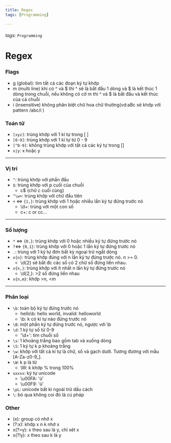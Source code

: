 ```yaml
---
title: Regex
tags: [Programming]

---
```


###### tags: `Programming`
# Regex
### Flags
- g (global): tìm tất cả các đoạn ký tự khớp
- m (multi line) khi có ^ và $ thì ^ sẽ là bắt đầu 1 dòng và $ là kết thúc 1 dòng trong chuỗi, nếu không có cờ m thì ^ và $ là bắt đầu và kết thúc của cả chuỗi
- i (insensitive) không phân biệt chữ hoa chữ thường(vd:aBc sẽ khớp với pattern /abc/i )


### Toán tử
- `[xyz]`: trùng khớp với 1 kí tự trong [ ]
- `[0-9]`: trùng khớp với 1 kí tự từ 0 - 9
- `[^0-9]`: không trùng khớp với tất cả các ký tự trong []
- `x|y`: x hoặc y
----------------------
### Vị trí 
- `^`: trùng khớp với phần đấu 
- `$`: trùng khớp với p cuối của chuỗi
    - c$ (chữ c cuối cùng)
- `^\w+`: trùng khớp với chữ đầu tiên
- `+` <=> `{1,}`: trùng khớp với 1 hoặc nhiều lần ký tự đứng trước nó
    - \d+: trùng với một con số
    - c+: c or cc...
---------------------
### Số lượng
- `*` <=> `{0,}`:  trùng khớp với 0 hoặc nhiều ký tự đứng trước nó 
- `?`<=> `{0,1}`: trùng khớp với 0 hoặc 1 lần ký tự đứng trước nó
- `.`: trùng với 1 ký tự đơn bất kỳ ngoại trừ ngắt dòng
- `x{n}`: trùng khớp đúng với n lần ký tự đứng trước nó. n >= 0. 
    - \d{2} sẽ bắt đc các số có 2 chữ số đứng liền nhau.
- `x{n,}`: trùng khớp với ít nhất n lần ký tự đứng trước nó
    - \d{2,}: >2 số đứng liền nhau
- `x{n,m}`: khớp >n, <m
---------------------
### Phân loại
- `\b`: toàn bộ ký tự đứng trước nó
    - hello\b: hello world, invalid: helloworld
    - \b: k có kí tự nào đứng trước nó
- `\B`: một phần ký tự đứng trước nó, ngược với \b
- `\d`: 1 ký tự số từ 0-9 
    - '\d+': tìm chuỗi số 
- `\s`: 1 khoảng trắng bao gồm tab và xuống dòng
- `\S`: 1 ký tự k p khoảng trắng
- `\w`: khớp với tất cả kí tự là chữ, số và gạch dưới. Tương đương với mẫu [A-Za-z0-9_].
- `\W`: k p là từ
    - \W: k khớp % trong 100%
- `uxxxx`: ký tự unicode
    - \u00FA: 'ú'
    - \u00F9: 'ù'
- `\pL`: unicode bất kì ngoài trừ dấu cách
- `\`: bỏ qua không coi đó là cú pháp
                        
### Other
- (x): group có nhớ x
- (?:x): khớp x n k nhớ x
- x(?=y): x theo sau là y, chỉ xét x
- x(?!y): x theo sau k là y
